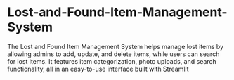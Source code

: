 # Lost-and-Found-Item-Management-System
The Lost and Found Item Management System helps manage lost items by allowing admins to add, update, and delete items, while users can search for lost items. It features item categorization, photo uploads, and search functionality, all in an easy-to-use interface built with Streamlit
